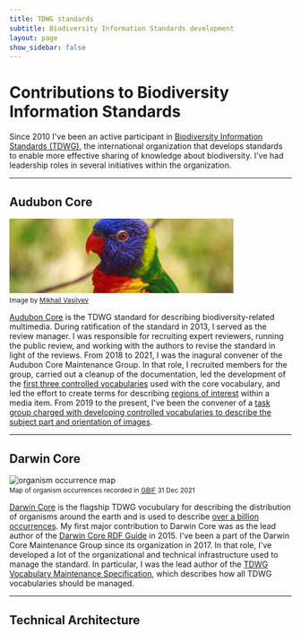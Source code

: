 ```yaml
---
title: TDWG standards
subtitle: Biodiversity Information Standards development
layout: page
show_sidebar: false
---
```


# Contributions to Biodiversity Information Standards

Since 2010 I've been an active participant in [Biodiversity Information Standards (TDWG)](https://www.tdwg.org/), the international organization that develops standards to enable more effective sharing of knowledge about biodiversity. I've had leadership roles in several initiatives within the organization. 

------

## Audubon Core

<img src="/img/ac_bird.jpg" alt="Audubon Core parrot" width="400"><br/>
<small>Image by <a href="https://unsplash.com/photos/gGC63oug3iY">Mikhail Vasilyev</a></small>

[Audubon Core](https://www.tdwg.org/standards/ac/) is the TDWG standard for describing biodiversity-related multimedia. During ratification of the standard in 2013, I served as the review manager. I was responsible for recruiting expert reviewers, running the public review, and working with the authors to revise the standard in light of the reviews. From 2018 to 2021, I was the inagural convener of the Audubon Core Maintenance Group. In that role, I recruited members for the group, carried out a cleanup of the documentation, led the development of the [first three controlled vocabularies](https://www.tdwg.org/standards/ac/#parts%20of%20the%20standard) used with the core vocabulary, and led the effort to create terms for describing [regions of interest](https://github.com/tdwg/ac/blob/master/roi-recipes.md) within a media item. From 2019 to the present, I've been the convener of a [task group charged with developing controlled vocabularies to describe the subject part and orientation of images](https://github.com/tdwg/ac/tree/master/views).

------

## Darwin Core

<img src="/img/occurrence_map.jpg" alt="organism occurrence map" width="400"><br/>
<small>Map of organism occurrences recorded in <a href="https://www.gbif.org/">GBIF</a> 31 Dec 2021</small>

[Darwin Core](https://www.tdwg.org/standards/dwc/) is the flagship TDWG vocubulary for describing the distribution of organisms around the earth and is used to describe [over a billion occurrences](https://www.gbif.org/). My first major contribution to Darwin Core was as the lead author of the [Darwin Core RDF Guide](http://rs.tdwg.org/dwc/terms/guides/rdf/) in 2015. I've been a part of the Darwin Core Maintenance Group since its organization in 2017. In that role, I've developed a lot of the organizational and technical infrastructure used to manage the standard. In particular, I was the lead author of the [TDWG Vocabulary Maintenance Specification](http://rs.tdwg.org/vms/doc/specification/), which describes how all TDWG vocabularies should be managed.

------

## Technical Architecture



